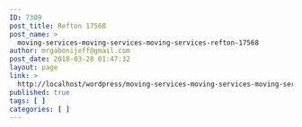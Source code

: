 ```yaml
---
ID: 7309
post_title: Refton 17568
post_name: >
  moving-services-moving-services-moving-services-refton-17568
author: mrgabonijeff@gmail.com
post_date: 2018-03-28 01:47:32
layout: page
link: >
  http://localhost/wordpress/moving-services-moving-services-moving-services-refton-17568/
published: true
tags: [ ]
categories: [ ]
---
```

